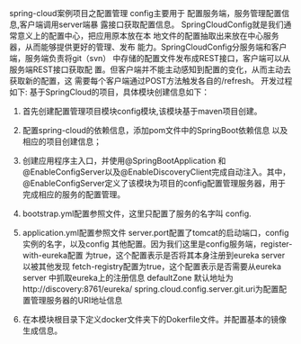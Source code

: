 spring-cloud案例项目之配置管理
config主要用于 配置服务端，服务管理配置信息,客户端调用server端暴
露接口获取配置信息。
SpringCloudConfig就是我们通常意义上的配置中心，把应用原本放在本
地文件的配置抽取出来放在中心服务器，从而能够提供更好的管理、发布
能力。SpringCloudConfig分服务端和客户端，服务端负责将git（svn）
中存储的配置文件发布成REST接口，客户端可以从服务端REST接口获取配
置。但客户端并不能主动感知到配置的变化，从而主动去获取新的配置，这
需要每个客户端通过POST方法触发各自的/refresh。
开发过程如下:
基于SpringCloud的项目，具体模块创建信息如下：
1. 首先创建配置管理项目模块config模块,该模块基于maven项目创建。
2. 配置spring-cloud的依赖信息，添加pom文件中的SpringBoot依赖信息
    以及相应的项目创建信息；
3. 创建应用程序主入口，并使用@SpringBootApplication
    和@EnableConfigServer以及@EnableDiscoveryClient完成自动注入。其中，
    @EnableConfigServer定义了该模块为项目的config配置管理服务器，用于
     完成相应的服务的配置管理。
4. bootstrap.yml配置参照文件，这里只配置了服务的名字叫 config.
5. application.yml配置参照文件
   server.port配置了tomcat的启动端口，config实例的名字，以及config
   其他配置。因为我们这里是config服务端，register-with-eureka配置
   为true，这个配置表示是否将其本身注册到eureka server以被其他发现
   fetch-registry配置为true，这个配置表示是否需要从eureka server
   中抓取eureka上的注册信息
   defaultZone 默认地址为 http://discovery:8761/eureka/
   spring.cloud.config.server.git.uri为配置配置管理服务器的URI地址信息
   
6. 在本模块根目录下定义docker文件夹下的Dokerfile文件。并配置基本的镜像
生成信息。